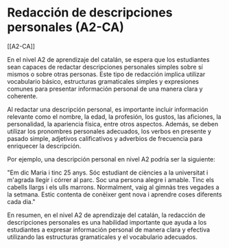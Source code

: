 # Redacción de descripciones personales (A2-CA)

[[A2-CA]]

En el nivel A2 de aprendizaje del catalán, se espera que los estudiantes sean capaces de redactar descripciones personales simples sobre sí mismos o sobre otras personas. Este tipo de redacción implica utilizar vocabulario básico, estructuras gramaticales simples y expresiones comunes para presentar información personal de una manera clara y coherente.

Al redactar una descripción personal, es importante incluir información relevante como el nombre, la edad, la profesión, los gustos, las aficiones, la personalidad, la apariencia física, entre otros aspectos. Además, se deben utilizar los pronombres personales adecuados, los verbos en presente y pasado simple, adjetivos calificativos y adverbios de frecuencia para enriquecer la descripción.

Por ejemplo, una descripción personal en nivel A2 podría ser la siguiente:

"Em dic Maria i tinc 25 anys. Sóc estudiant de ciències a la universitat i m'agrada llegir i córrer al parc. Soc una persona alegre i amable. Tinc els cabells llargs i els ulls marrons. Normalment, vaig al gimnàs tres vegades a la setmana. Estic contenta de conèixer gent nova i aprendre coses diferents cada dia."

En resumen, en el nivel A2 de aprendizaje del catalán, la redacción de descripciones personales es una habilidad importante que ayuda a los estudiantes a expresar información personal de manera clara y efectiva utilizando las estructuras gramaticales y el vocabulario adecuados.
